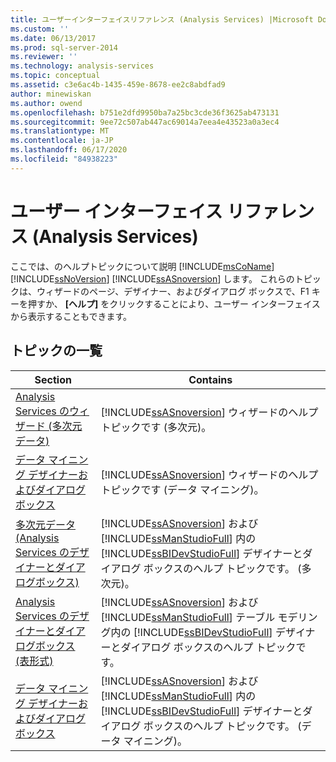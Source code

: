 ```yaml
---
title: ユーザーインターフェイスリファレンス (Analysis Services) |Microsoft Docs
ms.custom: ''
ms.date: 06/13/2017
ms.prod: sql-server-2014
ms.reviewer: ''
ms.technology: analysis-services
ms.topic: conceptual
ms.assetid: c3e6ac4b-1435-459e-8678-ee2c8abdfad9
author: minewiskan
ms.author: owend
ms.openlocfilehash: b751e2dfd9950ba7a25bc3cde36f3625ab473131
ms.sourcegitcommit: 9ee72c507ab447ac69014a7eea4e43523a0a3ec4
ms.translationtype: MT
ms.contentlocale: ja-JP
ms.lasthandoff: 06/17/2020
ms.locfileid: "84938223"
---
```

# <a name="user-interface-reference-analysis-services"></a>ユーザー インターフェイス リファレンス (Analysis Services)
  ここでは、のヘルプトピックについて説明 [!INCLUDE[msCoName](../includes/msconame-md.md)] [!INCLUDE[ssNoVersion](../includes/ssnoversion-md.md)] [!INCLUDE[ssASnoversion](../includes/ssasnoversion-md.md)] します。 これらのトピックは、ウィザードのページ、デザイナー、およびダイアログ ボックスで、F1 キーを押すか、 **[ヘルプ]** をクリックすることにより、ユーザー インターフェイスから表示することもできます。  
  
## <a name="topic-list"></a>トピックの一覧  
  
|Section|Contains|  
|-------------|--------------|  
|[Analysis Services のウィザード &#40;多次元データ&#41;](analysis-services-wizards-multidimensional-data.md)|[!INCLUDE[ssASnoversion](../includes/ssasnoversion-md.md)] ウィザードのヘルプ トピックです (多次元)。|  
|[データ マイニング デザイナーおよびダイアログ ボックス](data-mining-designers-and-dialog-boxes.md)|[!INCLUDE[ssASnoversion](../includes/ssasnoversion-md.md)] ウィザードのヘルプ トピックです (データ マイニング)。|  
|[多次元データ &#40;Analysis Services のデザイナーとダイアログボックス&#41;](analysis-services-designers-and-dialog-boxes-multidimensional-data.md)|[!INCLUDE[ssASnoversion](../includes/ssasnoversion-md.md)] および [!INCLUDE[ssManStudioFull](../includes/ssmanstudiofull-md.md)] 内の [!INCLUDE[ssBIDevStudioFull](../includes/ssbidevstudiofull-md.md)] デザイナーとダイアログ ボックスのヘルプ トピックです。 (多次元)。|  
|[Analysis Services のデザイナーとダイアログボックス &#40;表形式&#41;](analysis-services-designers-and-dialog-boxes-tabular.md)|[!INCLUDE[ssASnoversion](../includes/ssasnoversion-md.md)] および [!INCLUDE[ssManStudioFull](../includes/ssmanstudiofull-md.md)] テーブル モデリング内の [!INCLUDE[ssBIDevStudioFull](../includes/ssbidevstudiofull-md.md)] デザイナーとダイアログ ボックスのヘルプ トピックです。|  
|[データ マイニング デザイナーおよびダイアログ ボックス](data-mining-designers-and-dialog-boxes.md)|[!INCLUDE[ssASnoversion](../includes/ssasnoversion-md.md)] および [!INCLUDE[ssManStudioFull](../includes/ssmanstudiofull-md.md)] 内の [!INCLUDE[ssBIDevStudioFull](../includes/ssbidevstudiofull-md.md)] デザイナーとダイアログ ボックスのヘルプ トピックです。 (データ マイニング)。|  
  
  
